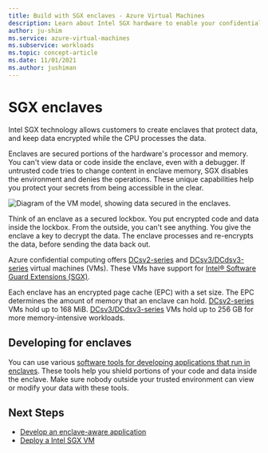 ```yaml
---
title: Build with SGX enclaves - Azure Virtual Machines
description: Learn about Intel SGX hardware to enable your confidential computing workloads.
author: ju-shim
ms.service: azure-virtual-machines
ms.subservice: workloads
ms.topic: concept-article
ms.date: 11/01/2021
ms.author: jushiman
---
```


# SGX enclaves 

Intel SGX technology allows customers to create enclaves that protect data, and keep data encrypted while the CPU processes the data. 

Enclaves are secured portions of the hardware's processor and memory. You can't view data or code inside the enclave, even with a debugger. If untrusted code tries to change content in enclave memory, SGX disables the environment and denies the operations. These unique capabilities help you protect your secrets from being accessible in the clear.  

![Diagram of the VM model, showing data secured in the enclaves.](media/overview/hardware-backed-enclave.png)

Think of an enclave as a secured lockbox. You put encrypted code and data inside the lockbox. From the outside, you can't see anything. You give the enclave a key to decrypt the data. The enclave processes and re-encrypts the data, before sending the data back out.


Azure confidential computing offers [DCsv2-series](/azure/virtual-machines/dcv2-series) and [DCsv3/DCdsv3-series](/azure/virtual-machines/dcv3-series) virtual machines (VMs). These VMs have support for [Intel® Software Guard Extensions (SGX)](https://intel.com/sgx). 

Each enclave has an encrypted page cache (EPC) with a set size. The EPC determines the amount of memory that an enclave can hold. [DCsv2-series](/azure/virtual-machines/dcv2-series) VMs hold up to 168 MiB. [DCsv3/DCdsv3-series](/azure/virtual-machines/dcv3-series) VMs hold up to 256 GB for more memory-intensive workloads.


## Developing for enclaves

You can use various [software tools for developing applications that run in enclaves](application-development.md). These tools help you shield portions of your code and data inside the enclave. Make sure nobody outside your trusted environment can view or modify your data with these tools.

## Next Steps
- [Develop an enclave-aware application](application-development.md)
- [Deploy a Intel SGX VM](quick-create-portal.md)
